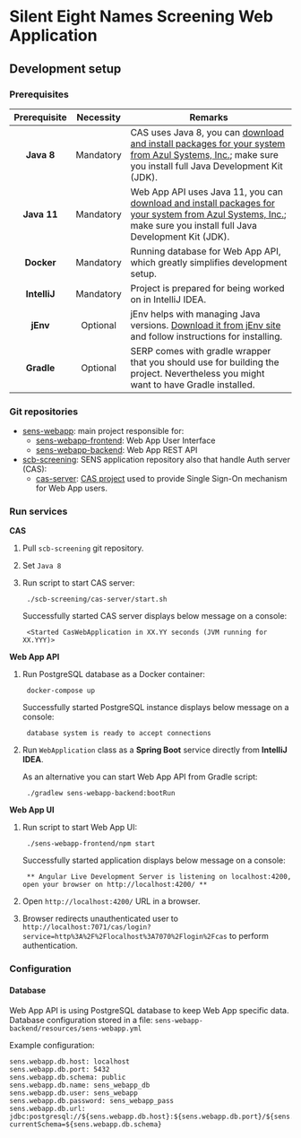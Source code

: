 # Silent Eight Names Screening Web Application

## Development setup

### Prerequisites

|Prerequisite|Necessity|Remarks|
|:-----------:|:-------:|-------|
|**Java 8**  |Mandatory| CAS uses Java 8, you can  [download and install packages for your system from Azul Systems, Inc.](https://www.azul.com/downloads/zulu-community/?&version=java-8-lts); make sure you install full Java Development Kit (JDK). |
|**Java 11** |Mandatory| Web App API uses Java 11, you can  [download and install packages for your system from Azul Systems, Inc.](https://www.azul.com/downloads/zulu-community/?&version=java-11-lts); make sure you install full Java Development Kit (JDK). |
|**Docker**  |Mandatory| Running database for Web App API, which greatly simplifies development setup. |
|**IntelliJ**|Mandatory| Project is prepared for being worked on in IntelliJ IDEA. |
|**jEnv**    |Optional | jEnv helps with managing Java versions. [Download it from jEnv site](https://www.jenv.be/) and follow instructions for installing.|   
|**Gradle**  |Optional | SERP comes with gradle wrapper that you should use for building the project. Nevertheless you might want to have Gradle installed.|


### Git repositories

* [sens-webapp](https://gitlab.silenteight.com/sens/sens-webapp): main project responsible for:
  * [sens-webapp-frontend](https://gitlab.silenteight.com/sens/sens-webapp/tree/master/sens-webapp-frontend): Web App User Interface
  * [sens-webapp-backend](https://gitlab.silenteight.com/sens/sens-webapp/tree/master/sens-webapp-backend): Web App REST API 
* [scb-screening](https://gitlab.silenteight.com/scb/scb-screening): SENS application repository also that handle Auth server (CAS):
  * [cas-server](https://gitlab.silenteight.com/scb/scb-screening/tree/master/cas-server): [CAS project](https://apereo.github.io/cas/6.1.x/index.html) used to provide Single Sign-On mechanism for Web App users. 

### Run services

**CAS**

1. Pull `scb-screening` git repository.   
2. Set `Java 8`
3. Run script to start CAS server:

        ./scb-screening/cas-server/start.sh

    Successfully started CAS server displays below message on a console:
    
        <Started CasWebApplication in XX.YY seconds (JVM running for XX.YYY)>

**Web App API**

1. Run PostgreSQL database as a Docker container:

        docker-compose up

    Successfully started PostgreSQL instance displays below message on a console:

        database system is ready to accept connections
    
2. Run `WebApplication` class as a **Spring Boot** service directly from **IntelliJ IDEA**. 
   
   As an alternative you can start Web App API from Gradle script:
   
        ./gradlew sens-webapp-backend:bootRun
    
**Web App UI**

1. Run script to start Web App UI:

        ./sens-webapp-frontend/npm start

   Successfully started application displays below message on a console:
   
        ** Angular Live Development Server is listening on localhost:4200, open your browser on http://localhost:4200/ **

2. Open `http://localhost:4200/` URL in a browser.  

3. Browser redirects unauthenticated user to `http://localhost:7071/cas/login?service=http%3A%2F%2Flocalhost%3A7070%2Flogin%2Fcas` to perform authentication.

### Configuration

#### Database

Web App API is using PostgreSQL database to keep Web App specific data.  
Database configuration stored in a file: `sens-webapp-backend/resources/sens-webapp.yml`  

Example configuration:

    sens.webapp.db.host: localhost
    sens.webapp.db.port: 5432
    sens.webapp.db.schema: public
    sens.webapp.db.name: sens_webapp_db
    sens.webapp.db.user: sens_webapp
    sens.webapp.db.password: sens_webapp_pass
    sens.webapp.db.url: jdbc:postgresql://${sens.webapp.db.host}:${sens.webapp.db.port}/${sens.webapp.db.name}?currentSchema=${sens.webapp.db.schema}


